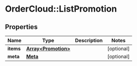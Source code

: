 # OrderCloud::ListPromotion

## Properties
Name | Type | Description | Notes
------------ | ------------- | ------------- | -------------
**items** | [**Array&lt;Promotion&gt;**](Promotion.md) |  | [optional] 
**meta** | [**Meta**](Meta.md) |  | [optional] 


